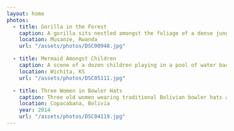 ```yaml
---
layout: home
photos:
  - title: Gorilla in the Forest
    caption: A gorilla sits nestled amongst the foliage of a dense jungle in Rwanda.
    location: Musanze, Rwanda
    url: "/assets/photos/DSC00948.jpg"

  - title: Mermaid Amongst Children
    caption: A scene of a dozen children playing in a pool of water backlit by the sun. In the forgeround, one of the older girls is dressed in a mermaid costume. The central figure is a young girl smiling.
    location: Wichita, KS
    url: "/assets/photos/DSC05111.jpg"

  - title: Three Women in Bowler Hats
    caption: Three old women wearing traditional Bolivian bowler hats and layered skirts look on. The middle woman is covering her face.
    location: Copacabana, Bolivia
    year: 2014
    url: "/assets/photos/DSC04119.jpg"
---
```

